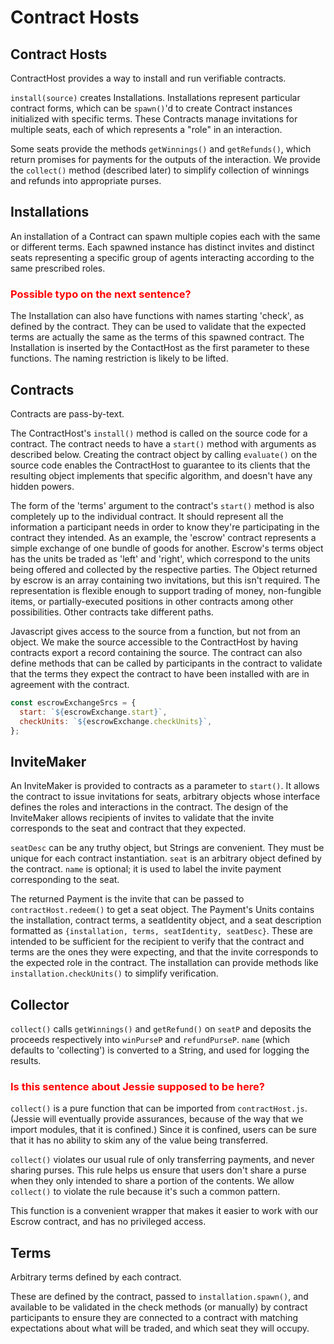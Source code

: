 # Contract Hosts

## Contract Hosts

ContractHost provides a way to install and run verifiable contracts.

`install(source)` creates Installations. Installations represent particular
contract forms, which can be `spawn()`'d to create Contract instances
initialized with specific terms. These Contracts manage invitations for
multiple seats, each of which represents a "role" in an interaction.

Some seats provide the methods `getWinnings()` and `getRefunds()`, which return
promises for payments for the outputs of the interaction. We provide the
`collect()` method (described later) to simplify collection of winnings and
refunds into appropriate purses.

## Installations

An installation of a Contract can spawn multiple copies each with the same or different terms. Each spawned instance has distinct invites and distinct seats representing a specific group of agents interacting according to the same prescribed roles.

### <span style="color:red">Possible typo on the next sentence?</span>
The Installation can also have functions with names starting 'check', as defined by the contract. They can be used to validate that the expected terms are actually the same as the terms of this spawned contract. The Installation is inserted by the ContactHost as the first parameter to these functions. The naming restriction is likely to be lifted.

## Contracts

Contracts are pass-by-text.

The ContractHost's `install()` method is called on the source code for a contract. The contract needs to have a `start()` method with arguments as described below. Creating the contract object by calling `evaluate()` on the source code enables the ContractHost to guarantee to its clients that the resulting object implements that specific algorithm, and doesn't have any hidden powers.

The form of the 'terms' argument to the contract's `start()` method is also completely up to the individual contract. It should represent all the information a participant needs in order to know they're participating in the contract they intended. As an example, the 'escrow' contract represents a simple exchange of one bundle of goods for another. Escrow's terms object has the units be traded as 'left' and 'right', which correspond to the units being offered and collected by the respective parties. The Object returned by escrow is an array containing two invitations, but this isn't required. The representation is flexible enough to support trading of money, non-fungible items, or partially-executed positions in other contracts among other possibilities. Other contracts take different paths.

Javascript gives access to the source from a function, but not from an object. We make the source accessible to the ContractHost by having contracts export a record containing the source. The contract can also define methods that can be called by participants in the contract to validate that the terms they expect the contract to have been installed with are in agreement with the contract.

```js
const escrowExchangeSrcs = {
  start: `${escrowExchange.start}`,
  checkUnits: `${escrowExchange.checkUnits}`,
};
```

## InviteMaker

An InviteMaker is provided to contracts as a parameter to `start()`. It allows the contract to issue invitations for seats, arbitrary objects whose interface defines the roles and interactions in the contract. The design of the InviteMaker allows recipients of invites to validate that the invite corresponds to the seat and contract that they expected.

`seatDesc` can be any truthy object, but Strings are convenient. They must be unique for each contract instantiation. `seat` is an arbitrary object defined by the contract. `name` is optional; it is used to label the invite payment corresponding to the seat.

The returned Payment is the invite that can be passed to `contractHost.redeem()` to get a seat object. The Payment's Units contains the installation, contract terms, a seatIdentity object, and a seat description formatted as `{installation, terms, seatIdentity, seatDesc}`. These are intended to be sufficient for the recipient to verify that the contract and terms are the ones they were expecting, and that the invite corresponds to the expected role in the contract. The installation can provide methods like `installation.checkUnits()` to simplify verification.

## Collector

`collect()` calls `getWinnings()` and `getRefund()` on `seatP` and deposits the proceeds respectively into `winPurseP` and `refundPurseP`. `name` (which defaults to 'collecting') is converted to a String, and used for logging the results.

### <span style="color:red">Is this sentence about Jessie supposed to be here?</span>
`collect()` is a pure function that can be imported from
`contractHost.js`. (Jessie will eventually provide assurances, because of
the way that we import modules, that it is confined.) Since it is confined,
users can be sure that it has no ability to skim any of the value being
transferred.

`collect()` violates our usual rule of only transferring payments, and never
sharing purses. This rule helps us ensure that users don't share a purse
when they only intended to share a portion of the contents. We allow
`collect()` to violate the rule because it's such a common pattern.

This function is a convenient wrapper that makes it easier to work with our
Escrow contract, and has no privileged access.

## Terms

Arbitrary terms defined by each contract.

These are defined by the contract, passed to `installation.spawn()`, and available to be validated in the check methods (or manually) by contract participants to ensure they are connected to a contract with matching expectations about what will be traded, and which seat they will occupy.